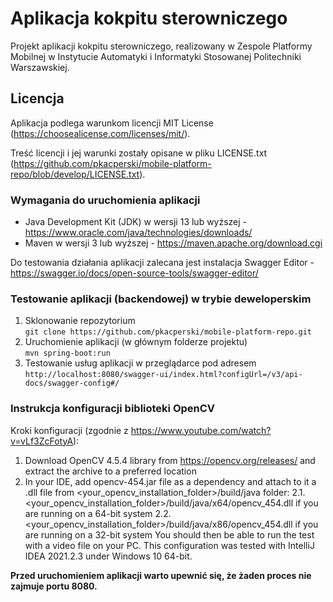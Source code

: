 # Aplikacja kokpitu sterowniczego
Projekt aplikacji kokpitu sterowniczego, realizowany w Zespole Platformy Mobilnej w Instytucie Automatyki i Informatyki Stosowanej Politechniki Warszawskiej.

## Licencja
Aplikacja podlega warunkom licencji MIT License (https://choosealicense.com/licenses/mit/).

Treść licencji i jej warunki zostały opisane w pliku LICENSE.txt (https://github.com/pkacperski/mobile-platform-repo/blob/develop/LICENSE.txt).

### Wymagania do uruchomienia aplikacji
- Java Development Kit (JDK) w wersji 13 lub wyższej - https://www.oracle.com/java/technologies/downloads/
- Maven w wersji 3 lub wyższej - https://maven.apache.org/download.cgi 

Do testowania działania aplikacji zalecana jest instalacja Swagger Editor - https://swagger.io/docs/open-source-tools/swagger-editor/

### Testowanie aplikacji (backendowej) w trybie deweloperskim
1. Sklonowanie repozytorium   
`git clone https://github.com/pkacperski/mobile-platform-repo.git`
2. Uruchomienie aplikacji (w głównym folderze projektu)   
`mvn spring-boot:run`
3. Testowanie usług aplikacji w przeglądarce pod adresem   
`http://localhost:8080/swagger-ui/index.html?configUrl=/v3/api-docs/swagger-config#/`  

### Instrukcja konfiguracji biblioteki OpenCV
Kroki konfiguracji (zgodnie z https://www.youtube.com/watch?v=vLf3ZcFotyA):
1. Download OpenCV 4.5.4 library from https://opencv.org/releases/ and extract the archive to a preferred location
2. In your IDE, add opencv-454.jar file as a dependency and attach to it a .dll file from <your_opencv_installation_folder>/build/java folder:
2.1. <your_opencv_installation_folder>/build/java/x64/opencv_454.dll if you are running on a 64-bit system
2.2. <your_opencv_installation_folder>/build/java/x86/opencv_454.dll if you are running on a 32-bit system
You should then be able to run the test with a video file on your PC.
This configuration was tested with IntelliJ IDEA 2021.2.3 under Windows 10 64-bit.

**Przed uruchomieniem aplikacji warto upewnić się, że żaden proces nie zajmuje portu 8080.**
